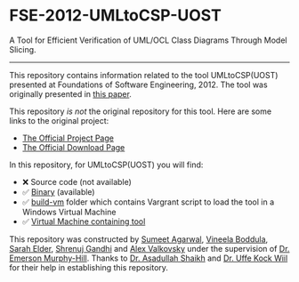 # FSE-2012-UMLtoCSP-UOST
A Tool for Efficient Verification of UML/OCL Class Diagrams Through Model Slicing.

***

This repository contains information related to the tool UMLtoCSP(UOST) presented at Foundations of Software Engineering, 2012. The tool was originally presented in [this paper](http://dl.acm.org/citation.cfm?id=2393596.2393639&coll=DL&dl=GUIDE&CFID=544907474&CFTOKEN=96283854).

This repository _is not_ the original repository for this tool. Here are some links to the original project:
* [The Official Project Page](http://asadshaikh.com/UMLtoCSP_UOST/)
* [The Official Download Page](http://asadshaikh.com/UMLtoCSP_UOST/download.html)

In this repository, for UMLtoCSP(UOST) you will find:
* :x: Source code (not available)
* :white_check_mark: [Binary](https://github.com/SoftwareEngineeringToolDemos/FSE-2012-UMLtoCSP-UOST/tree/master/Binary) (available)
* :white_check_mark: [build-vm](https://github.com/SoftwareEngineeringToolDemos/FSE-2012-UMLtoCSP-UOST/tree/master/build-vm) folder which contains Vargrant script to load the tool in a Windows Virtual Machine 
* :white_check_mark: [Virtual Machine containing tool](https://drive.google.com/open?id=0B9erCuXnrQQrWkkzVm9jWkpzVWc)

This repository was constructed by [Sumeet Agarwal](https://github.com/sumeet29),  [Vineela Boddula](https://github.com/boddulavineela), [Sarah Elder](https://github.com/seelder), [Shrenuj Gandhi](https://github.com/shrenujgandhi) and [Alex Valkovsky](https://github.com/avalkovsky) under the supervision of [Dr. Emerson Murphy-Hill](https://github.com/CaptainEmerson). Thanks to [Dr. Asadullah Shaikh](http://www.asadshaikh.com/) and [Dr. Uffe Kock Wiil](http://websrv0a.sdu.dk/ukwiil/) for their help in establishing this repository.
